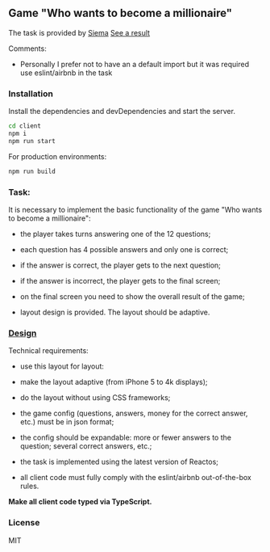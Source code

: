 ## Game "Who wants to become a millionaire"
The task is provided by [Siema](https://siema.com.ua/)
[See a result](https://millionere-game.vercel.app/)

Comments:
- Personally I prefer not to have an a default import but it was required use eslint/airbnb in the task

### Installation
Install the dependencies and devDependencies and start the server.

```sh
cd client
npm i
npm run start
```

For production environments:

```sh
npm run build
```

### Task:

It is necessary to implement the basic functionality of the game "Who wants to become a millionaire":

- the player takes turns answering one of the 12 questions;

- each question has 4 possible answers and only one is correct;

- if the answer is correct, the player gets to the next question;

- if the answer is incorrect, the player gets to the final screen;

- on the final screen you need to show the overall result of the game;

- layout design is provided. The layout should be adaptive.

### [**Design**](https://www.figma.com/file/ZYdlTGtyDWE6Df3SMZ5NaW/Front-end-test)

Technical requirements:

- use this layout for layout:

- make the layout adaptive (from iPhone 5 to 4k displays);

- do the layout without using CSS frameworks;

- the game config (questions, answers, money for the correct answer, etc.) must be in json format;

- the config should be expandable: more or fewer answers to the question; several correct answers, etc.;
- the task is implemented using the latest version of Reactos;

- all client code must fully comply with the eslint/airbnb out-of-the-box rules.

**__Make all client code typed via TypeScript.__**

### License

MIT
